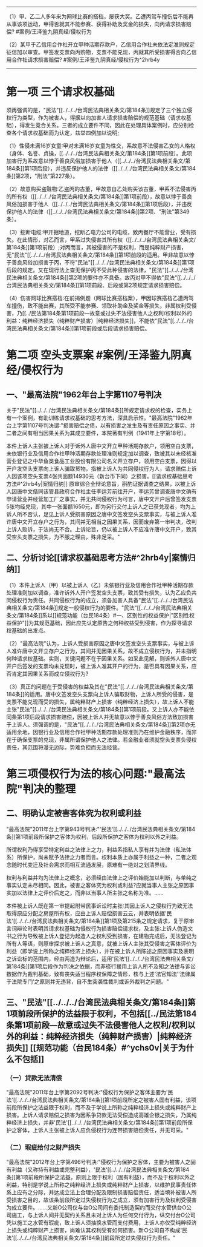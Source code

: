 _________
（1）甲、乙二人多年来为网球比赛的搭档，屡获大奖。乙遭丙驾车撞伤后不能再从事该项运动，甲得否就其不能参赛、获得补助及奖金的损失，向丙请求损害赔偿? #案例/王泽鉴九阴真经/侵权行为 

（2）某甲于乙信用合作社开立甲种活期存款户，乙信用合作社未依法定准则规定征信加以审查。甲签发支票向丙购物，支票不能兑现，丙就其所受损害得否向乙信用合作社请求损害赔偿? #案例/王泽鉴九阴真经/侵权行为^2hrb4y
_________

# 第一项 三个请求权基础

须再强调的是，"民法"[[../../../台湾民法典相关条文/第184条]]规定了三个独立侵权行为类型，作为被害人，得据以向加害人请求损害赔偿的规范基础（请求权基础），得发生竞合关系。三者的成立要件不同，因此在处理具体案例时，应分别检查各个请求权基础而为认定，兹举四例加以说明;

（1）性侵未满16岁女童∶甲对未满16岁女童为性交，系故意不法侵害乙女的人格权（身体、名誉、贞操，[[../../../台湾民法典相关条文/第184条]]第1项前段）。此项加害行为系故意以悖于善良风俗加损害于他人（[[../../../台湾民法典相关条文/第184条]]第1项后段），并违反保护他人的法律（[[../../../台湾民法典相关条文/第184条]]第2项，"刑法"第227条）。

（2）故意购买盗赃物∶乙盗丙的古董，甲故意自乙处购买该古董，甲系不法侵害丙的所有权（[[../../../台湾民法典相关条文/第184条]]第1项前段），故意以悖于善良风俗加损害于他人（[[../../../台湾民法典相关条文/第184条]]第1项后段），并违反保护他人的法律（[[../../../台湾民法典相关条文/第184条]]第2项、"刑法"第349条）。

（3）挖断电缆∶甲开掘地道，挖断乙电力公司的电缆，致丙餐厅不能营业，受有损失。在此情形，对乙而言，甲系过失侵害其所有权（[[../../../台湾民法典相关条文/第184条]]第1项前段）;对丙而言，其被侵害的不是权利，而是纯粹财产损害，无"民法"[[../../../台湾民法典相关条文/第184条]]第1项前段的适用。甲非故意以悖于善良风俗加损害于丙，不符"民法"[[../../../台湾民法典相关条文/第184条]]第1项后段的规定。又在现行法上查无保护丙不受此种侵害的法律，"民法"[[../../../台湾民法典相关条文/第184条]]第2项的要件亦不具备。故丙对甲不得依"民法"[[../../../台湾民法典相关条文/第184条]]第1项前段、后段或第2项规定请求损害赔偿。

（4）伤害网球比赛搭档∶在前揭例题（网球比赛搭档案），甲因球赛搭档乙遭丙驾车撞伤，致不能出赛，其所受不能参赛、领取补助金及奖金等损失，非属权利受侵害，乃[[../民法第184条第1项前段—故意或过失不法侵害他人之权利/权利以外的利益：纯粹经济损失（纯粹财产损害）|纯粹经济损失]]，不能依"民法"[[../../../台湾民法典相关条文/第184条]]第1项前段或后段请求损害赔偿。

# 第二项 空头支票案 #案例/王泽鉴九阴真经/侵权行为 

## 一、"最高法院"1962年台上字第1107号判决

关于"民法"[[../../../台湾民法典相关条文/第184条]]所规定请求权的检查，实务上有一个案例，有助训练请求权基础的思考方法，深具启示性。"最高法院"1962年台上字第1107号判决谓∶"损害赔偿之债，以有损害之发生及有责任原因之事实、并二者之间有相当因果关系为其成立要件，本院著有判例（1941年上字第18号）。

本件上诉人主张被上诉人对于诉外人唐中文开立甲种活期存款户，领用空白支票，未依银行业及信用合作社甲种活期存款处理准则规定加以调查，致被其以未经核准营业登记之中华鱼类食品工业股份有限公司名义开立存户，领用空白支票，因得以开户发空头支票向上诉人骗取货物，指被上诉人为共同侵权行为人，请求赔偿上诉人因该项空头支票4张共面额14930元（新台币下同）之损害。[[请求权基础思考方法#^2hrb4y|案情归纳]]
原审综合全辩论意旨，斟酌证据调查之结果，以被上诉人因唐中文偕同该管县政府合作社主任李运芳前往开户，李运芳曾调查唐中文确有申请营业并经营加工厂之事实，并无共同侵权行为可言，唐中文开户后曾签发支票5张均经兑现，其中一张面额1650元，即为另行交付上诉人之已获兑现者，均为上诉人所不否认，足见上诉人受损害原因之唐中文签发空头支票事实，与被上诉人准许唐中文开立存户之行为，其间并无相当之因果关系，因而废弃第一审判决，改判上诉人败诉，于法尚无不合。上诉论旨，仍以被上诉人不应准许唐中文开户，致其受空头支票之损失，为不服之理由，殊非足采。"

## 二、分析讨论[[请求权基础思考方法#^2hrb4y|案情归纳]]

（1）本件上诉人（甲）以被上诉人（乙）未依银行业及信用合作社甲种活期存款处理准则加以调查，准许诉外人开户签发空头支票，致其受有损失，认为乙应负共同侵权行为责任。共同侵权行为的成立，须各加害人具备"民法"[[../../../台湾民法典相关条文/第184条]]规定一般侵权行为的要件。"民法"[[../../../台湾民法典相关条文/第184条]]系以[[规范功能（台民184条）#一、区别性的权益保护|"区别性权益保护"]]为其规范基础，因此应先认定原告之何种权益受到侵害，作为探寻请求权基础的出发点。

（2）"最高法院"认为，上诉人受损害原因之唐中文签发空头支票事实，与被上诉人准许唐中文开立存户之行为，其间并无因果关系，故不成立侵权行为，并未指明何种请求权基础。实则，关键问题不在于因果关系。如采此见解，则诉外人唐中文开户后签发的支票均未兑现时，被上诉人准其开户的行为，是否具有因果关系，应否肯定其因果关系而成立侵权行为?

（3）真正的问题在于受侵害的权益及其在"民法"[[../../../台湾民法典相关条文/第184条]]的适用。唐中文签发空头支票向上诉人骗取财物，上诉人所受的侵害，是支票不能兑现而受的损失，属纯粹财产上损害（纯粹经济上损失），故上诉人不能主张"民法"[[../../../台湾民法典相关条文/第184条]]第1项前段。又上诉人亦不能依同条第1项后段请求损害赔偿，因被上诉人并无故意以悖于善良风俗方法致加损害于上诉人。须强调的是，"民法"[[../../../台湾民法典相关条文/第184条]]第2项亦无适用余地，因银行业及信用合作社甲种活期存款处理准则乃在维护金融秩序，而非在于确保支票的兑现，非属所谓保护他人之法律。若金融业者须就空头支票负侵权责任，其范围将漫无边际，势难负担而无法经营。


# 第三项侵权行为法的核心问题∶"最高法院"判决的整理

## 二、明确认定被害客体究为权利或利益

"最高法院"2011年台上字第943号判决∶"'民法'[[../../../台湾民法典相关条文/第184条]]第1项前段所保护之客体为权利，后段所保护之客体为权利以外之利益。

所谓权利乃得享受特定利益之法律上之力，利益系指私人享有并为法律（私法体系）所保护，尚未赋予法律之力者而言。权利本质上亦属于利益之一种，二者之观念随时代变迁及社会需求而相互流通发展，原难有一绝对之划清界线。

权利与利益并均为法律上之概念，必须经由法律上之评价始能加以判断，与单纯之事实认定未尽相同。因此，被害之客体究为权利或利益?应就当事人主张之原因事实加以法律上之评价后定之，而非以当事人所主张之名称为准。……

本件被上诉人既在第一审提起附带民事诉讼时主张∶其因上诉人之侵权行为致无法取得原应分配之房屋所有权，应由上诉人赔偿损害云云，并表明依据'民法'[[../../../台湾民法典相关条文/第184条]]第1项及第215条之规定请求，复于原审言词辩论时表明其请求权基础为侵权行为损害赔偿请求权，及主张∶上诉人伪造文书之行为导致被上诉人登记为起造人之权利受到损害，在建物完成后，无法登记为所有人等语，则原审探求被上诉人之真意，就被上诉人主张其受侵害之客体评价为利益（即学说上所称之纯粹经济上损失），并在被上诉人所陈述之原因事实及表明之诉讼标的范围内，经由两造为辩论后，适用'民法'[[../../../台湾民法典相关条文/第184条]]第1项后段作为判决之依据，而非径行援用上诉人所不及知之法律与诉讼数据作为裁判基础，致有丧失适当程序权保障之情形，核与上述‘法官知法’‘法律属于法院专门’之原则并无违背，自不生突袭性裁判或诉外裁判之问题。"

## 三、"民法"[[../../../台湾民法典相关条文/第184条]]第1项前段所保护的法益限于权利，不包括[[../民法第184条第1项前段—故意或过失不法侵害他人之权利/权利以外的利益：纯粹经济损失（纯粹财产损害）|纯粹经济损失]] [[规范功能（台民184条）#^ychs0v|关于为什么不包括]]

### （一）贷款无法清偿

"最高法院"2011年台上字第2092号判决∶"侵权行为保护之客体主要为'民法'[[../../../台湾民法典相关条文/第184条]]第1项前段所定之被害人固有利益，该项前段所保护之法益限于权利，而不及于学说上所称之纯粹经济上损失或纯粹财产上损害。上诉人请求赔偿之损害为因系争贷款无法受偿造成高雄企银之损失，乃属纯粹经济上损失，并非'民法'[[../../../台湾民法典相关条文/第184条]]第1项前段所保护之客体，上诉人主张被上诉人应负侵权行为连带损害赔偿责任，并无可采。"

### （二）瑕疵给付之财产损失

"最高法院"2012年台上字第496号判决∶"侵权行为保护之客体，主要为被害人之固有利益（又称持有利益或完整利益），'民法'[[../../../台湾民法典相关条文/第184条]]第1项前段所保护之法益，原则上限于权利（固有利益），而不及于权利以外之利益，特别是学说上所称之纯粹经济上损失或纯粹财产上损害，以维护民事责任体系上应有之分际，并达成立法上合理分配及限制损害赔偿责任，适当填补被害人所受损害之目的，故该条前段所定过失侵权行为之成立，须有加害行为及权利受侵害为成立要件。……又新O公司仅与台O公司间有委托制造契约而交付水管供台O公司施工，与上诉人间并无契约关系且未对上诉人为任何交付行为，纵交付台O公司凭以施工之水管有瑕疵，致上诉人须抽换水管而支付费用，上诉人亦仅受纯粹经济上损失或纯粹财产上损害，尚难认其权利受有如何损害。新○公司自不构成'民法'[[../../../台湾民法典相关条文/第184条]]前段所定过失侵权行为责任。"
